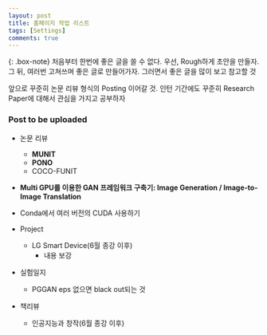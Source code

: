 ```yaml
---
layout: post
title: 홈페이지 작업 리스트
tags: [Settings]
comments: true
---
```


{: .box-note}
처음부터 한번에 좋은 글을 쓸 수 없다. 우선, Rough하게 초안을 만들자. 그 뒤, 여러번 고쳐쓰며 좋은 글로 만들어가자. 그러면서 좋은 글을 많이 보고 참고할 것

앞으로 꾸준히 논문 리뷰 형식의 Posting 이어갈 것. 인턴 기간에도 꾸준히 Research Paper에 대해서 관심을 가지고 공부하자

### Post to be uploaded
  - 논문 리뷰
    - **MUNIT**
    - **PONO**
    - COCO-FUNIT


  - **Multi GPU를 이용한 GAN 프레임워크 구축기: Image Generation / Image-to-Image Translation**
  - Conda에서 여러 버전의 CUDA 사용하기
  
  - Project
    - LG Smart Device(6월 종강 이후)  
      - 내용 보강
  
  - 실험일지 
      - PGGAN eps 없으면 black out되는 것        

  - 책리뷰
    - 인공지능과 창작(6월 종강 이후)
     
     
